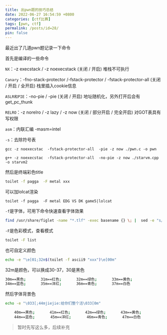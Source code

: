 ```yaml
---
title: 出pwn题的技巧总结
date: 2022-06-27 16:54:59 +0800
categories: [ctf比赛]
tags: [pwn, ctf]
permalink: /posts/id=28/
pin: false
---
```


最近出了几道pwn题记录一下命令

首先是编译的一些命令

`NX`：-z execstack / -z noexecstack (关闭 / 开启) 堆栈不可执行

`Canary`：-fno-stack-protector /-fstack-protector / -fstack-protector-all (关闭 / 开启 / 全开启) 栈里插入cookie信息

`ASLR和PIE`：-no-pie / -pie (关闭 / 开启) 地址随机化，另外打开后会有get_pc_thunk

`RELRO`：-z norelro / -z lazy / -z now (关闭 / 部分开启 / 完全开启) 对GOT表具有写权限

`asm`：内联汇编 -masm=intel

`-s`：去除符号表

```
gcc -z noexecstac  -fstack-protector-all  -pie -z now ./pwn.c -o pwn

g++ -z noexecstac  -fstack-protector-all  -no-pie -z now ./starvm.cpp -o starvm2
```











然后是终端彩色title

```bash
toilet -f pagga  -F metal xxx
```

可以加lolcat渲染

```
toilet -f pagga  -F metal EDG VS DK game5|lolcat
```

`-f`是字体，可用下命令快速查看字体效果

```bash
find /usr/share/figlet -name "*.tlf" -exec basename {} \; |  sed -e "s/\..lf$//" | xargs -I{} toilet -f {} {}
```

`-F`是色彩模式，查看模式

```bash
toilet -F list
```
也可自定义颜色

```bash
echo -e "\e[01;32m$(toilet -f ascii9 "xxx")\e[00m"
```

32m是颜色，可以换成30-37，30是黑色

```bash
30m==黑色;　　　　31m==红色;　　　　32m==绿色;　　　　33m==黄色;
34m==蓝色;　　　　35m==洋红;　　　　36m==青色;　　　　37m==白色
```
然后字体背景色

```bash
echo -e "\033[;44mjiejie:给你们整个活\033[0m"
```

```bash
 	40m==黑色;　　　　41m==红色;　　　　42m==绿色;　　　　43m==黄色;
 	44m==蓝色;　　　  45m==洋红;　　　  46m==青色;　　　　47m==白色
```



> 暂时先写这么多，后续补充

